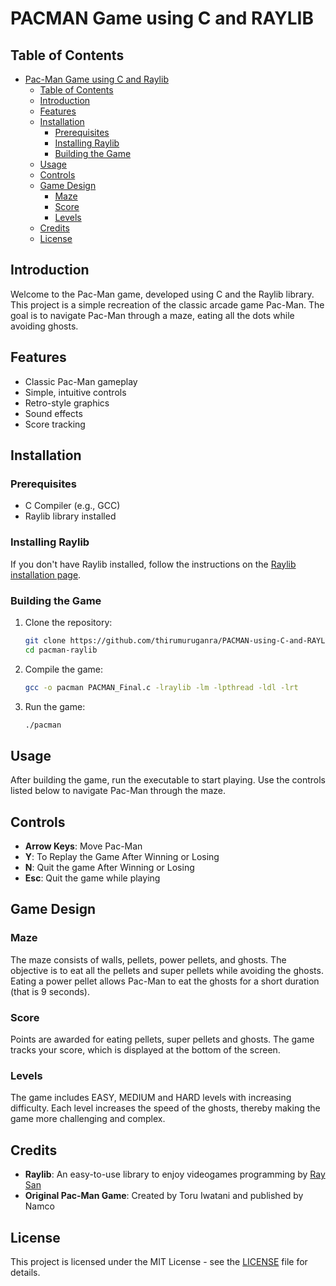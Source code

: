 # PACMAN Game using C and RAYLIB

## Table of Contents
- [Pac-Man Game using C and Raylib](#pac-man-game-using-c-and-raylib)
  - [Table of Contents](#table-of-contents)
  - [Introduction](#introduction)
  - [Features](#features)
  - [Installation](#installation)
    - [Prerequisites](#prerequisites)
    - [Installing Raylib](#installing-raylib)
    - [Building the Game](#building-the-game)
  - [Usage](#usage)
  - [Controls](#controls)
  - [Game Design](#game-design)
    - [Maze](#maze)
    - [Score](#score)
    - [Levels](#levels)
  - [Credits](#credits)
  - [License](#license)

## Introduction
Welcome to the Pac-Man game, developed using C and the Raylib library. This project is a simple recreation of the classic arcade game Pac-Man. The goal is to navigate Pac-Man through a maze, eating all the dots while avoiding ghosts.

## Features
- Classic Pac-Man gameplay
- Simple, intuitive controls
- Retro-style graphics
- Sound effects
- Score tracking

## Installation

### Prerequisites
- C Compiler (e.g., GCC)
- Raylib library installed

### Installing Raylib
If you don't have Raylib installed, follow the instructions on the [Raylib installation page](https://github.com/raysan5/raylib#installation).

### Building the Game
1. Clone the repository:
   ```sh
   git clone https://github.com/thirumuruganra/PACMAN-using-C-and-RAYLIB.git
   cd pacman-raylib
   ```

2. Compile the game:
   ```sh
   gcc -o pacman PACMAN_Final.c -lraylib -lm -lpthread -ldl -lrt
   ```

3. Run the game:
   ```sh
   ./pacman
   ```

## Usage
After building the game, run the executable to start playing. Use the controls listed below to navigate Pac-Man through the maze.

## Controls
- **Arrow Keys**: Move Pac-Man
- **Y**: To Replay the Game After Winning or Losing
- **N**: Quit the game After Winning or Losing
- **Esc**: Quit the game while playing

## Game Design
### Maze
The maze consists of walls, pellets, power pellets, and ghosts. The objective is to eat all the pellets and super pellets while avoiding the ghosts. Eating a power pellet allows Pac-Man to eat the ghosts for a short duration (that is 9 seconds).

### Score
Points are awarded for eating pellets, super pellets and ghosts. The game tracks your score, which is displayed at the bottom of the screen.

### Levels
The game includes EASY, MEDIUM and HARD levels with increasing difficulty. Each level increases the speed of the ghosts, thereby making the game more challenging and complex.

## Credits
- **Raylib**: An easy-to-use library to enjoy videogames programming by [Ray San](https://www.raylib.com/)
- **Original Pac-Man Game**: Created by Toru Iwatani and published by Namco

## License
This project is licensed under the MIT License - see the [LICENSE](LICENSE) file for details.
